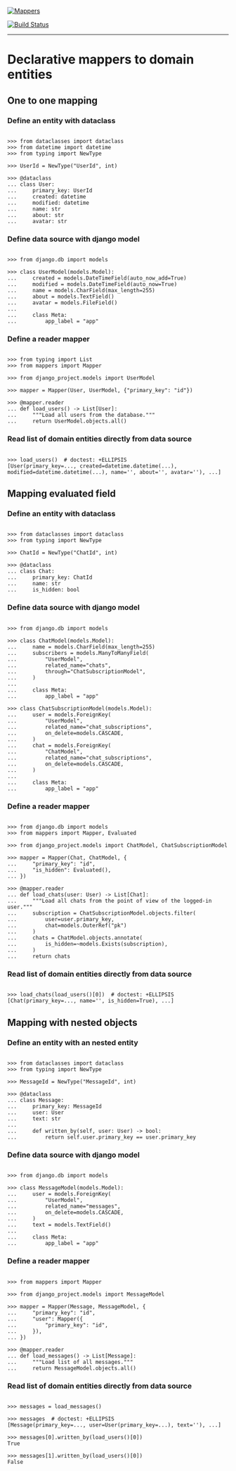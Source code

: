 [![Mappers](https://raw.githubusercontent.com/dry-python/brand/master/logo/mappers.png)](https://github.com/dry-python/mappers)

[![Build Status](https://dev.azure.com/dry-python/mappers/_apis/build/status/dry-python.mappers?branchName=master)](https://dev.azure.com/dry-python/mappers/_build/latest?definitionId=1&branchName=master)

-----

# Declarative mappers to domain entities

## One to one mapping

### Define an entity with dataclass

```pycon

>>> from dataclasses import dataclass
>>> from datetime import datetime
>>> from typing import NewType

>>> UserId = NewType("UserId", int)

>>> @dataclass
... class User:
...     primary_key: UserId
...     created: datetime
...     modified: datetime
...     name: str
...     about: str
...     avatar: str

```

### Define data source with django model

```pycon

>>> from django.db import models

>>> class UserModel(models.Model):
...     created = models.DateTimeField(auto_now_add=True)
...     modified = models.DateTimeField(auto_now=True)
...     name = models.CharField(max_length=255)
...     about = models.TextField()
...     avatar = models.FileField()
...
...     class Meta:
...         app_label = "app"

```

### Define a reader mapper

```pycon

>>> from typing import List
>>> from mappers import Mapper

>>> from django_project.models import UserModel

>>> mapper = Mapper(User, UserModel, {"primary_key": "id"})

>>> @mapper.reader
... def load_users() -> List[User]:
...     """Load all users from the database."""
...     return UserModel.objects.all()

```

### Read list of domain entities directly from data source

```pycon

>>> load_users()  # doctest: +ELLIPSIS
[User(primary_key=..., created=datetime.datetime(...), modified=datetime.datetime(...), name='', about='', avatar=''), ...]

```

## Mapping evaluated field

### Define an entity with dataclass

```pycon

>>> from dataclasses import dataclass
>>> from typing import NewType

>>> ChatId = NewType("ChatId", int)

>>> @dataclass
... class Chat:
...     primary_key: ChatId
...     name: str
...     is_hidden: bool

```

### Define data source with django model

```pycon

>>> from django.db import models

>>> class ChatModel(models.Model):
...     name = models.CharField(max_length=255)
...     subscribers = models.ManyToManyField(
...         "UserModel",
...         related_name="chats",
...         through="ChatSubscriptionModel",
...     )
...
...     class Meta:
...         app_label = "app"

>>> class ChatSubscriptionModel(models.Model):
...     user = models.ForeignKey(
...         "UserModel",
...         related_name="chat_subscriptions",
...         on_delete=models.CASCADE,
...     )
...     chat = models.ForeignKey(
...         "ChatModel",
...         related_name="chat_subscriptions",
...         on_delete=models.CASCADE,
...     )
...
...     class Meta:
...         app_label = "app"

```

### Define a reader mapper

```pycon

>>> from django.db import models
>>> from mappers import Mapper, Evaluated

>>> from django_project.models import ChatModel, ChatSubscriptionModel

>>> mapper = Mapper(Chat, ChatModel, {
...     "primary_key": "id",
...     "is_hidden": Evaluated(),
... })

>>> @mapper.reader
... def load_chats(user: User) -> List[Chat]:
...     """Load all chats from the point of view of the logged-in user."""
...     subscription = ChatSubscriptionModel.objects.filter(
...         user=user.primary_key,
...         chat=models.OuterRef("pk")
...     )
...     chats = ChatModel.objects.annotate(
...         is_hidden=~models.Exists(subscription),
...     )
...     return chats

```

### Read list of domain entities directly from data source

```pycon

>>> load_chats(load_users()[0])  # doctest: +ELLIPSIS
[Chat(primary_key=..., name='', is_hidden=True), ...]

```

## Mapping with nested objects

### Define an entity with an nested entity

```pycon

>>> from dataclasses import dataclass
>>> from typing import NewType

>>> MessageId = NewType("MessageId", int)

>>> @dataclass
... class Message:
...     primary_key: MessageId
...     user: User
...     text: str
...
...     def written_by(self, user: User) -> bool:
...         return self.user.primary_key == user.primary_key

```

### Define data source with django model

```pycon

>>> from django.db import models

>>> class MessageModel(models.Model):
...     user = models.ForeignKey(
...         "UserModel",
...         related_name="messages",
...         on_delete=models.CASCADE,
...     )
...     text = models.TextField()
...
...     class Meta:
...         app_label = "app"

```

### Define a reader mapper

```pycon

>>> from mappers import Mapper

>>> from django_project.models import MessageModel

>>> mapper = Mapper(Message, MessageModel, {
...     "primary_key": "id",
...     "user": Mapper({
...         "primary_key": "id",
...     }),
... })

>>> @mapper.reader
... def load_messages() -> List[Message]:
...     """Load list of all messages."""
...     return MessageModel.objects.all()

```

### Read list of domain entities directly from data source

```pycon

>>> messages = load_messages()

>>> messages  # doctest: +ELLIPSIS
[Message(primary_key=..., user=User(primary_key=...), text=''), ...]

>>> messages[0].written_by(load_users()[0])
True

>>> messages[1].written_by(load_users()[0])
False

```
